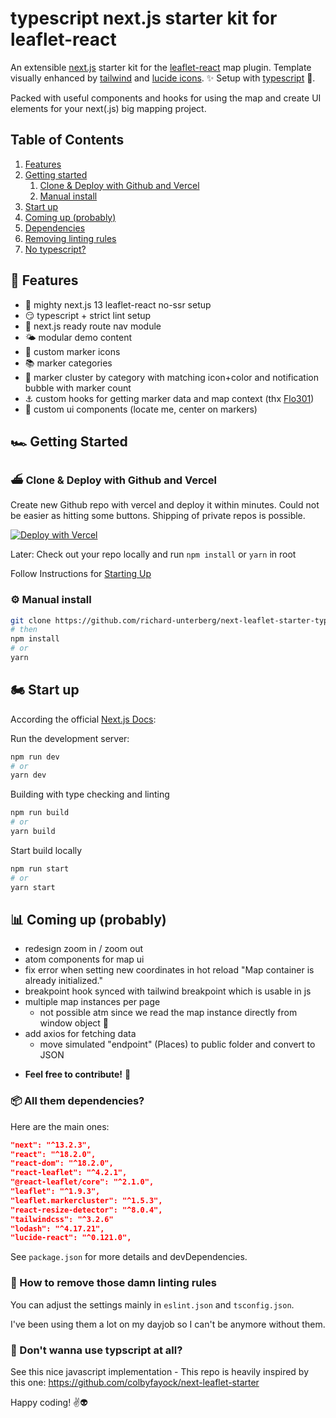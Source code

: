 typescript next.js starter kit for leaflet-react
===============

An extensible [next.js](https://nextjs.org/) starter kit for the [leaflet-react](https://react-leaflet.js.org/) map plugin. Template visually enhanced by [tailwind](https://tailwindcss.com/) and [lucide icons](https://lucide.dev/). ✨
Setup with [typescript](https://www.typescriptlang.org/) 👐.

Packed with useful components and hooks for using the map and create UI elements for your next(.js) big mapping project.

## Table of Contents
1. [Features](#🎇-features)
2. [Getting started](#🏎-getting-started)
    1. [Clone & Deploy with Github and Vercel](#⛴-clone--deploy-with-github-and-vercel)
    2. [Manual install](#⚙️-manual-install)
3. [Start up](#🏍️-start-up)
4. [Coming up (probably)](#📊-coming-up-probably)
5. [Dependencies](#📦-all-them-dependencies)
6. [Removing linting rules](#🤯-how-to-remove-those-damn-linting-rules)
7. [No typescript?](#📝-dont-wanna-use-typscript-at-all)

## 🎇 Features

- 🏇 mighty next.js 13 leaflet-react no-ssr setup
- 😏 typescript + strict lint setup
- 🔗 next.js ready route nav module
- 🌤 modular demo content
- 🐛 custom marker icons
- 📚 marker categories
- 🫧 marker cluster by category with matching icon+color and notification bubble with marker count
- ⚓️ custom hooks for getting marker data and map context (thx [Flo301](https://github.com/Flo301))
- 🏡 custom ui components (locate me, center on markers)

## 🏎 Getting Started

### ⛴ Clone & Deploy with Github and Vercel

Create new Github repo with vercel and deploy it within minutes. Could not be easier as hitting some buttons. Shipping of private repos is possible.

[![Deploy with Vercel](https://vercel.com/button)](https://vercel.com/new/clone?repository-url=https%3A%2F%2Fgithub.com%2Frichard-unterberg%2Fnext-leaflet-starter-typescript)

Later: Check out your repo locally and run ```npm install``` or ```yarn``` in root

Follow Instructions for [Starting Up](#start-up)

### ⚙️ Manual install

```bash
git clone https://github.com/richard-unterberg/next-leaflet-starter-typescript
# then
npm install
# or
yarn
```

## 🏍️ Start up

According the official [Next.js Docs](https://nextjs.org/docs/getting-started):

Run the development server:

```bash
npm run dev
# or
yarn dev
```

Building with type checking and linting

```bash
npm run build
# or
yarn build
```

Start build locally

```bash
npm run start
# or
yarn start
```

## 📊 Coming up (probably)

+ redesign zoom in / zoom out
+ atom components for map ui
+ fix error when setting new coordinates in hot reload "Map container is already initialized."
+ breakpoint hook synced with tailwind breakpoint which is usable in js
+ multiple map instances per page
  + not possible atm since we read the map instance directly from window object 🤫
+ add axios for fetching data
  + move simulated "endpoint" (Places) to public folder and convert to JSON

- **Feel free to contribute!** 🤗

### 📦 All them dependencies?

Here are the main ones:

```json
"next": "^13.2.3",
"react": "^18.2.0",
"react-dom": "^18.2.0",
"react-leaflet": "^4.2.1",
"@react-leaflet/core": "^2.1.0",
"leaflet": "^1.9.3",
"leaflet.markercluster": "^1.5.3",
"react-resize-detector": "^8.0.4",
"tailwindcss": "^3.2.6"
"lodash": "^4.17.21",
"lucide-react": "^0.121.0",
```

See ```package.json``` for more details and devDependencies.

### 🤯 How to remove those damn linting rules

You can adjust the settings mainly in ```eslint.json``` and ```tsconfig.json```.

I've been using them a lot on my dayjob so I can't be anymore without them.

### 📝 Don't wanna use typscript at all?

See this nice javascript implementation - This repo is heavily inspired by this one:
https://github.com/colbyfayock/next-leaflet-starter


Happy coding! ✌️👽
